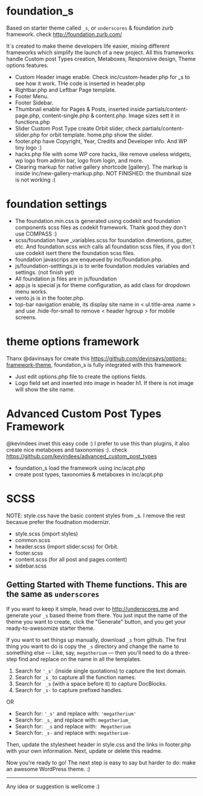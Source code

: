 foundation_s
===

Based on starter theme called `_s`, or `underscores` & foundation zurb framework. check http://foundation.zurb.com/

It´s created to make theme developers life easier, mixing different frameworks which simplify the launch of a new project. All this frameworks handle Custom post Types creation, Metaboxes, Responsive design, Theme options features.

- Custom Header image enable. Check inc/custom-header.php for _s to see how it work. THe code is inserted in header.php
- Rightbar.php and Leftbar Page template.
- Footer Menu.
- Footer Sidebar.
- Thumbnail enable for Pages & Posts, inserted inside partials/content-page.php, content-single.php & content.php. Image sizes sett it in functions.php
- Slider Custom Post Type create Orbit slider, check partials/content-slider.php for orbit template. home.php show the slider.
- footer.php have Copyright, Year, Credits and Developer info. And WP tiny logo :)
- hacks.php file with some WP core hacks, like remove useless widgets, wp logo from admin bar, logo from login, and more.
- Clearing markup for native gallery shortcode [gallery]. The markup is inside inc/new-gallery-markup.php. NOT FINISHED: the thumbnail size is not working :(


foundation settings
===

- The foundation.min.css is generated using codekit and foundation components scss files as codekit framework. Thank good they don´t use COMPASS :)
- scss/foundation have _variables.scss for foundation dimentions, gutter, etc. And foundation.scss wich calls all foundation scss files, if you don´t use codekit isert there the foundation scss files.
- foundation javascrips are enqueued by inc/foundation.php.
- js/foundation-setttings.js is to write foundation modules variables and settings. (not finish yet)
- All foundation js files are in js/foundation
- app.js is special js for theme configuration, as add class for dropdown menu works.
- vento.js is in the footer.php.
- top-bar navigation enable, its display site name in < ul.title-area .name > and use .hide-for-small to remove < header hgroup > for mobile screens.



theme options framework
===

Thanx @davinsays for create this https://github.com/devinsays/options-framework-theme, foundation_s is fully integrated with this framework

- Just edit options.php file to create the options fields.
- Logo field set and inserted into image in header h1. If there is not image will show the site name.



Advanced Custom Post Types Framework
===

@kevindees invet this easy code :) I prefer to use this than plugins, it also create nice metaboxes and taxonomies :). check https://github.com/kevindees/advanced_custom_post_types

- foundation_s load the framework using inc/acpt.php
- create post types, taxonomies & metaboxes in inc/acpt.php



SCSS
===

NOTE: style.css have the basic content styles from _s. I remove the rest becasue prefer the foudnation modernizr.

- style.scss (import styles)
- common.scss
- header.scss (import slider.scss) for Orbit.
- footer.scss
- content.scss (for all post and pages content)
- sidebar.scss





Getting Started with Theme functions. This are the same as `underscores`
---------------

If you want to keep it simple, head over to http://underscores.me and generate your `_s` based theme from there. You just input the name of the theme you want to create, click the "Generate" button, and you get your ready-to-awesomize starter theme.

If you want to set things up manually, download `_s` from github. The first thing you want to do is copy the `_s` directory and change the name to something else — Like, say, `megatherium` — then you'll need to do a three-step find and replace on the name in all the templates.

1. Search for `'_s'` (inside single quotations) to capture the text domain.
2. Search for `_s_` to capture all the function names.
3. Search for ` _s` (with a space before it) to capture DocBlocks.
4. Search for `_s-` to capture prefixed handles.

OR

* Search for: `'_s'` and replace with: `'megatherium'`
* Search for: `_s_` and replace with: `megatherium_`
* Search for: <code>&nbsp;_s</code> and replace with: <code>&nbsp;Megatherium</code>
* Search for: `_s-` and replace with: `megatherium-`

Then, update the stylesheet header in style.css and the links in footer.php with your own information. Next, update or delete this readme.

Now you're ready to go! The next step is easy to say but harder to do: make an awesome WordPress theme. :)

---------------


Any idea or suggestion is wellcome :)
